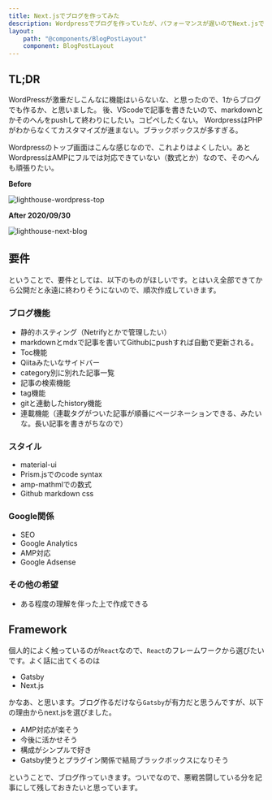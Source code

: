 ```yaml
---
title: Next.jsでブログを作ってみた
description: Wordpressでブログを作っていたが、パフォーマンスが遅いのでNext.jsで作り直した。ほしい要件、使うフレームワークの選定など。
layout:
    path: "@components/BlogPostLayout"
    component: BlogPostLayout
---
```


## TL;DR

WordPressが激重だしこんなに機能はいらないな、と思ったので、1からブログでも作るか、と思いました。
後、VScodeで記事を書きたいので、markdownとかそのへんをpushして終わりにしたい。コピペしたくない。
WordpressはPHPがわからなくてカスタマイズが進まない。ブラックボックスが多すぎる。

Wordpressのトップ画面はこんな感じなので、これよりはよくしたい。あとWordpressはAMPにフルでは対応できていない（数式とか）なので、そのへんも頑張りたい。

**Before**

![lighthouse-wordpress-top](/images/lighthouse-wordpress-top.PNG)

**After 2020/09/30**

![lighthouse-next-blog](/images/lighthouse-nextblog-top.PNG)

## 要件

ということで、要件としては、以下のものがほしいです。とはいえ全部できてから公開だと永遠に終わりそうにないので、順次作成していきます。

### ブログ機能

- 静的ホスティング（Netrifyとかで管理したい）
- markdownとmdxで記事を書いてGithubにpushすれば自動で更新される。
- Toc機能
- Qiitaみたいなサイドバー
- category別に別れた記事一覧
- 記事の検索機能
- tag機能
- gitと連動したhistory機能
- 連載機能（連載タグがついた記事が順番にページネーションできる、みたいな。長い記事を書きがちなので）

### スタイル

- material-ui
- Prism.jsでのcode syntax
- amp-mathmlでの数式
- Github markdown css

### Google関係

- SEO
- Google Analytics
- AMP対応
- Google Adsense

### その他の希望

- ある程度の理解を伴った上で作成できる

## Framework

個人的によく触っているのが`React`なので、`React`のフレームワークから選びたいです。よく話に出てくるのは

- Gatsby
- Next.js

かなあ、と思います。ブログ作るだけなら`Gatsby`が有力だと思うんですが、以下の理由からnext.jsを選びました。

- AMP対応が楽そう
- 今後に活かせそう
- 構成がシンプルで好き
- Gatsby使うとプラグイン関係で結局ブラックボックスになりそう

ということで、ブログ作っていきます。ついでなので、悪戦苦闘している分を記事にして残しておきたいと思っています。


